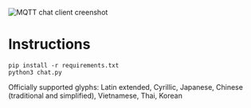 ![MQTT chat client creenshot](https://cdn.discordapp.com/attachments/663174968791662594/1098979162183712789/image.png)
# Instructions
```
pip install -r requirements.txt
python3 chat.py
```

Officially supported glyphs: Latin extended, Cyrillic, Japanese, Chinese (traditional and simplified), Vietnamese, Thai, Korean
